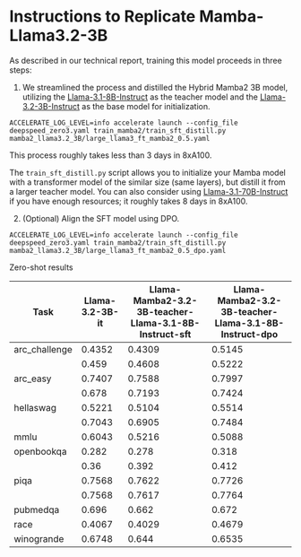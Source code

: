 # Instructions to Replicate Mamba-Llama3.2-3B

As described in our technical report, training this model proceeds in three steps:

1. We streamlined the process and distilled the Hybrid Mamba2 3B model, utilizing the [Llama-3.1-8B-Instruct](https://huggingface.co/meta-llama/Llama-3.1-8B-Instruct) as the teacher model and the [Llama-3.2-3B-Instruct](https://huggingface.co/meta-llama/Llama-3.2-3B-Instruct) as the base model for initialization.

```
ACCELERATE_LOG_LEVEL=info accelerate launch --config_file deepspeed_zero3.yaml train_mamba2/train_sft_distill.py mamba2_llama3.2_3B/large_llama3_ft_mamba2_0.5.yaml
```

This process roughly takes less than 3 days in 8xA100.

The ```train_sft_distill.py``` script allows you to initialize your Mamba model with a transformer model of the similar size (same layers), but distill it from a larger teacher model. You can also consider using [Llama-3.1-70B-Instruct](https://huggingface.co/meta-llama/Llama-3.1-70B-Instruct) if you have enough resources; it roughly takes 8 days in 8xA100.

2. (Optional) Align the SFT model using DPO.

```
ACCELERATE_LOG_LEVEL=info accelerate launch --config_file deepspeed_zero3.yaml train_mamba2/train_sft_distill.py mamba2_llama3.2_3B/large_llama3_ft_mamba2_0.5_dpo.yaml
```

Zero-shot results


| Task         | Llama-3.2-3B-it | Llama-Mamba2-3.2-3B-teacher-Llama-3.1-8B-Instruct-sft | Llama-Mamba2-3.2-3B-teacher-Llama-3.1-8B-Instruct-dpo |
|--------------|-----------------|--------------------------------------------------------------|------------------------------------------------------------------|
| arc_challenge| 0.4352          | 0.4309                                                       | 0.5145                                                          |
|              | 0.459           | 0.4608                                                       | 0.5222                                                          |
| arc_easy     | 0.7407          | 0.7588                                                       | 0.7997                                                          |
|              | 0.678           | 0.7193                                                       | 0.7424                                                          |
| hellaswag    | 0.5221          | 0.5104                                                       | 0.5514                                                          |
|              | 0.7043          | 0.6905                                                       | 0.7484                                                          |
| mmlu         | 0.6043          | 0.5216                                                       | 0.5088                                                          |
| openbookqa   | 0.282           | 0.278                                                        | 0.318                                                           |
|              | 0.36            | 0.392                                                        | 0.412                                                           |
| piqa         | 0.7568          | 0.7622                                                       | 0.7726                                                          |
|              | 0.7568          | 0.7617                                                       | 0.7764                                                          |
| pubmedqa     | 0.696           | 0.662                                                        | 0.672                                                           |
| race         | 0.4067          | 0.4029                                                       | 0.4679                                                          |
| winogrande   | 0.6748          | 0.644                                                        | 0.6535                                                          |


